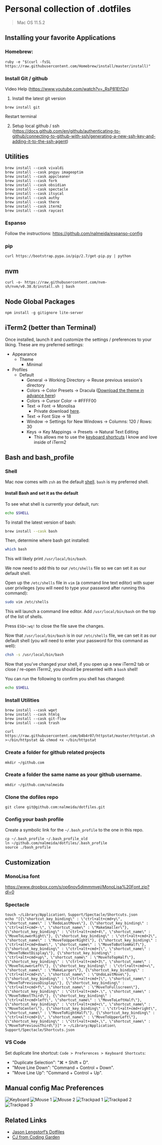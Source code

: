 # Personal collection of .dotfiles

> Mac OS 11.5.2

## Installing your favorite Applications

### Homebrew: 

```
ruby -e "$(curl -fsSL https://raw.githubusercontent.com/Homebrew/install/master/install)"
```

### Install Git / github

Video Help (https://www.youtube.com/watch?v=_RsP81Et12s)

1) Install the latest git version

```
brew install git
```

Restart terminal

2) Setup local github / ssh (https://docs.github.com/en/github/authenticating-to-github/connecting-to-github-with-ssh/generating-a-new-ssh-key-and-adding-it-to-the-ssh-agent)


## Utilities

```
brew install --cask vivaldi
brew install --cask pngyu imageoptim
brew install --cask appcleaner
brew install --cask fork
brew install --cask obsidian
brew install --cask spectacle
brew install --cask itsycal
brew install --cask authy
brew install --cask there
brew install --cask iterm2
brew install --cask raycast
```

### Espanso

Follow the instructions: https://github.com/nalmeida/espanso-config

### pip

```
curl https://bootstrap.pypa.io/pip/2.7/get-pip.py | python
```

## nvm

```
curl -o- https://raw.githubusercontent.com/nvm-sh/nvm/v0.38.0/install.sh | bash
```

## Node Global Packages

```
npm install -g gitignore lite-server
```

## iTerm2 (better than Terminal)

Once installed, launch it and customize the settings / preferences to your liking. These are my preferred settings:

* Appearance
  * Theme
    * Minimal
* Profiles
  * Default
      * General -> Working Directory -> Reuse previous session's directory
      * Colors -> Color Presets -> Dracula ([Download the theme in advance here](https://draculatheme.com/iterm))
      * Colors -> Cursor Color -> #FFFF00
      * Text -> Font -> Monolisa
          * Private download [here](https://www.dropbox.com/s/op6nov5djmmmvej/MonoLisa%20Font.zip?dl=0).
      * Text -> Font Size -> 18
      * Window -> Settings for New Windows -> Columns: 120 / Rows: 30
      * Keys -> Key Mappings -> Presets -> Natural Text Editing
          * This allows me to use the [keyboard shortcuts](https://gist.github.com/w3cj/022081eda22081b82c52) I know and love inside of iTerm2

## Bash and bash_profile

### Shell

Mac now comes with `zsh` as the default [shell](https://en.wikipedia.org/wiki/Comparison_of_command_shells). `bash` is my preferred shell.

#### Install Bash and set it as the default

To see what shell is currently your default, run:

```sh
echo $SHELL
```

To install the latest version of bash:

```sh
brew install --cask bash
```

Then, determine where bash got installed:

```sh
which bash
```

This will likely print `/usr/local/bin/bash`.

We now need to add this to our `/etc/shells` file so we can set it as our default shell.

Open up the `/etc/shells` file in `vim` (a command line text editor) with super user privileges (you will need to type your password after running this command):

```sh
sudo vim /etc/shells
```

This will launch a command line editor. Add `/usr/local/bin/bash` on the top of the list of shells.

Press `ESQ+:wq!` to close the file save the changes.

Now that `/usr/local/bin/bash` is in our `/etc/shells` file, we can set it as our default shell (you will need to enter your password for this command as well):

```sh
chsh -s /usr/local/bin/bash
```

Now that you've changed your shell, if you open up a new iTerm2 tab or close / re-open iTerm2, you should be presented with a `bash` shell!

You can run the following to confirm you shell has changed:

```sh
echo $SHELL
```

### Install Utilities

```
brew install --cask wget
brew install --cask htmlq
brew install --cask git-flow
brew install --cask trash

curl https://raw.githubusercontent.com/b4b4r07/httpstat/master/httpstat.sh >~/bin/httpstat && chmod +x ~/bin/httpstat
```

### Create a folder for github related projects

```
mkdir ~/github.com
```

### Create a folder the same name as your github username.

```
mkdir ~/github.com/nalmeida
```

### Clone the dofiles repo

```
git clone git@github.com:nalmeida/dotfiles.git
```

### Config your bash profile

Create a symbolic link for the `~/.bash_profile` to the one in this repo.

```
cp ~/.bash_profile ~/.bash_profile_old
ln ~/github.com/nalmeida/dotfiles/.bash_profile
source ./bash_profile
```

## Customization

### MonoLisa font

https://www.dropbox.com/s/op6nov5djmmmvej/MonoLisa%20Font.zip?dl=0

### Spectacle

```
touch ~/Library/Application\ Support/Spectacle/Shortcuts.json
echo "[{\"shortcut_key_binding\" : \"ctrl+alt+cmd+y\", \"shortcut_name\" : \"RedoLastMove\"}, {\"shortcut_key_binding\" : \"ctrl+alt+cmd+-\", \"shortcut_name\" : \"MakeSmaller\"}, {\"shortcut_key_binding\" : \"ctrl+alt+cmd+4\", \"shortcut_name\" : \"MoveToLowerRight\"}, {\"shortcut_key_binding\" : \"ctrl+alt+cmd+2\", \"shortcut_name\" : \"MoveToUpperRight\"}, {\"shortcut_key_binding\" : \"ctrl+alt+cmd+down\", \"shortcut_name\" : \"MoveToBottomHalf\"}, {\"shortcut_key_binding\" : \"ctrl+alt+cmd+[\", \"shortcut_name\" : \"MoveToNextDisplay\"}, {\"shortcut_key_binding\" : \"ctrl+alt+cmd+up\", \"shortcut_name\" : \"MoveToTopHalf\"}, {\"shortcut_key_binding\" : \"ctrl+alt+cmd+3\", \"shortcut_name\" : \"MoveToLowerLeft\"}, {\"shortcut_key_binding\" : \"ctrl+alt+cmd+=\", \"shortcut_name\" : \"MakeLarger\"}, {\"shortcut_key_binding\" : \"ctrl+alt+cmd+z\", \"shortcut_name\" : \"UndoLastMove\"}, {\"shortcut_key_binding\" : \"ctrl+alt+cmd+]\", \"shortcut_name\" : \"MoveToPreviousDisplay\"}, {\"shortcut_key_binding\" : \"ctrl+alt+cmd+f\", \"shortcut_name\" : \"MoveToFullscreen\"}, {\"shortcut_key_binding\" : \"ctrl+alt+cmd+.\", \"shortcut_name\" : \"MoveToNextThird\"}, {\"shortcut_key_binding\" : \"ctrl+alt+cmd+left\", \"shortcut_name\" : \"MoveToLeftHalf\"}, {\"shortcut_key_binding\" : \"ctrl+alt+cmd+c\", \"shortcut_name\" : \"MoveToCenter\"}, {\"shortcut_key_binding\" : \"ctrl+alt+cmd+right\", \"shortcut_name\" : \"MoveToRightHalf\"}, {\"shortcut_key_binding\" : \"ctrl+alt+cmd+1\", \"shortcut_name\" : \"MoveToUpperLeft\"}, {\"shortcut_key_binding\" : \"ctrl+alt+cmd+,\", \"shortcut_name\" : \"MoveToPreviousThird\"}]" > ~/Library/Application\ Support/Spectacle/Shortcuts.json
```

### VS Code

Set duplicate line shortcut: `Code > Preferences > Keyboard Shortcuts`: 

 - "Duplicate Selection": "⌘ + Shift + D".
 - "Move Line Down": "Command + Control + Down".
 - "Move Line Up": "Command + Control + Up".


## Manual config Mac Preferences

![Keyboard](https://raw.github.com/nalmeida/dotfiles/master/keyboard.png)
![Mouse 1](https://raw.github.com/nalmeida/dotfiles/master/mouse-1.png)
![Mouse 2](https://raw.github.com/nalmeida/dotfiles/master/mouse-2.png)
![Trackpad 1](https://raw.github.com/nalmeida/dotfiles/master/trackpad-1.png)
![Trackpad 2](https://raw.github.com/nalmeida/dotfiles/master/trackpad-2.png)
![Trackpad 3](https://raw.github.com/nalmeida/dotfiles/master/trackpad-3.png)


## Related Links

* [Jason Lengstorf’s Dotfiles](https://github.com/jlengstorf/dotfiles)
* [CJ from Coding Garden](https://github.com/CodingGarden/vscode-settings)
